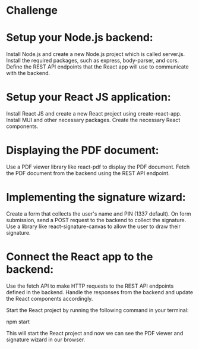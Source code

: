 # Challenge


# Setup your Node.js backend:
Install Node.js and create a new Node.js project which is called server.js.
Install the required packages, such as express, body-parser, and cors.
Define the REST API endpoints that the React app will use to communicate with the backend.

# Setup your React JS application:
Install React JS and create a new React project using create-react-app.
Install MUI and other necessary packages.
Create the necessary React components.

# Displaying the PDF document:
Use a PDF viewer library like react-pdf to display the PDF document.
Fetch the PDF document from the backend using the REST API endpoint.

# Implementing the signature wizard:
Create a form that collects the user's name and PIN (1337 default).
On form submission, send a POST request to the backend to collect the signature.
Use a library like react-signature-canvas to allow the user to draw their signature.

# Connect the React app to the backend:
Use the fetch API to make HTTP requests to the REST API endpoints defined in the backend.
Handle the responses from the backend and update the React components accordingly.

Start the React project by running the following command in your terminal:

npm start

This will start the React project and now we can see the PDF viewer and signature wizard in our browser.
